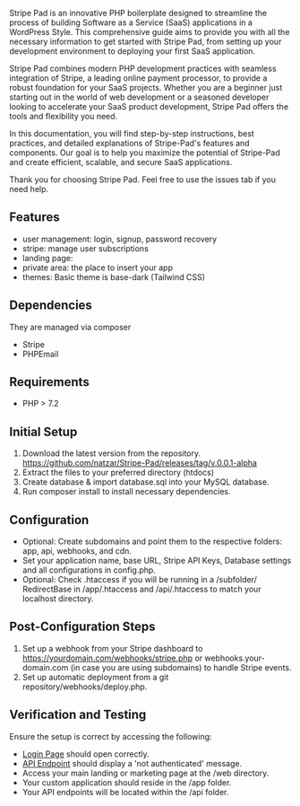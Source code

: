 Stripe Pad is an innovative PHP boilerplate designed to streamline the process of building Software as a Service (SaaS) applications in a WordPress Style. This comprehensive guide aims to provide you with all the necessary information to get started with Stripe Pad, from setting up your development environment to deploying your first SaaS application.

Stripe Pad combines modern PHP development practices with seamless integration of Stripe, a leading online payment processor, to provide a robust foundation for your SaaS projects. Whether you are a beginner just starting out in the world of web development or a seasoned developer looking to accelerate your SaaS product development, Stripe Pad offers the tools and flexibility you need.

In this documentation, you will find step-by-step instructions, best practices, and detailed explanations of Stripe-Pad's features and components. Our goal is to help you maximize the potential of Stripe-Pad and create efficient, scalable, and secure SaaS applications.

Thank you for choosing Stripe Pad. Feel free to use the issues tab if you need help.



## Features
* user management: login, signup, password recovery
* stripe: manage user subscriptions
* landing page: 
* private area: the place to insert your app
* themes: Basic theme is base-dark (Tailwind CSS)

## Dependencies
They are managed via composer
* Stripe
* PHPEmail
## Requirements
* PHP > 7.2

## Initial Setup
1. Download the latest version from the repository. https://github.com/natzar/Stripe-Pad/releases/tag/v.0.0.1-alpha
1. Extract the files to your preferred directory (htdocs)
1. Create database & import database.sql into your MySQL database.
1. Run composer install to install necessary dependencies.
## Configuration
* Optional: Create subdomains and point them to the respective folders: app, api, webhooks, and cdn.
* Set your application name, base URL, Stripe API Keys, Database settings and all configurations in config.php.
* Optional: Check .htaccess if you will be running in a /subfolder/ RedirectBase in /app/.htaccess and /api/.htaccess to match your localhost directory.

## Post-Configuration Steps

1. Set up a webhook from your Stripe dashboard to https://yourdomain.com/webhooks/stripe.php or webhooks.your-domain.com (in case you are using subdomains) to handle Stripe events.
1. Set up automatic deployment from a git repository/webhooks/deploy.php.
## Verification and Testing
Ensure the setup is correct by accessing the following:

* [Login Page](http://localhost/app) should open correctly.
* [API Endpoint](http://localhost/api) should display a 'not authenticated' message.
* Access your main landing or marketing page at the /web directory.
* Your custom application should reside in the /app folder.
* Your API endpoints will be located within the /api folder.



